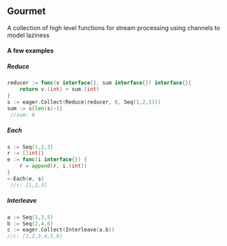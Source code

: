 ## Gourmet
A collection of high level functions for stream processing using channels to model laziness

#### A few examples

##### Reduce
```go
reducer := func(v interface{}, sum interface{}) interface{}{
    return v.(int) + sum.(int)
}
s := eager.Collect(Reduce(reducer, 0, Seq(1,2,3)))
sum := s[len(s)-1]
 //sum: 6
```

##### Each
```go
s := Seq(1,2,3)
r := []int{}
e := func(i interface{}) {
	r = append(r, i.(int))
}
<-Each(e, s)
 //r: [1,2,3]
```

##### Interleave
```go
a := Seq(1,3,5)
b := Seq(2,4,6)
c := eager.Collect(Interleave(a,b))
//c: [1,2,3,4,5,6]
```
